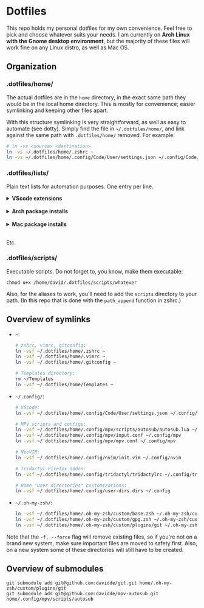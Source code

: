 # Dotfiles
This repo holds my personal dotfiles for my own convenience. Feel free to pick and choose whatever suits your needs. I am currently on **Arch Linux with the Gnome desktop environment**, but the majority of these files will work fine on any Linux distro, as well as Mac OS.

## Organization
### .dotfiles/home/
The actual dotfiles are in the `home` directory, in the exact same path they would be in the local home directory. This is mostly for convenience; easier symlinking and keeping other files apart.

With this structure symlinking is very straightforward, as well as easy to automate (see dotty). Simply find the file in `~/.dotfiles/home/`, and link against the same path with `.dotfiles/home/` removed. For example:
```bash
# ln -vs <source> <destination>
ln -vs ~/.dotfiles/home/.zshrc ~
ln -vs ~/.dotfiles/home/.config/Code/User/settings.json ~/.config/Code/User/
```

### .dotfiles/lists/
Plain text lists for automation purposes. One entry per line.

<details>
<summary><b>VScode extensions</b></summary>

* Install vscode extensions from list:
  ```
  cat ~/.dotfiles/lists/vscode-extensions.list | xargs -L1 code --install-extension
  ```

* Generate a new list from installed extensions:
  ```
  code --list-extensions > ~/.dotfiles/lists/vscode-extensions.list
  ```
</details>
&nbsp;

<details>
<summary><b>Arch package installs</b></summary>

* Install pacman packages from a list without reinstalling previously installed ones:
  ```
  sudo pacman -Syu --needed - < ~/.dotfiles/lists/pacman-userprogs.list
  ```

* Install AUR packages from a list without reinstalling previously installed ones:
  ```
  yay -Syu --needed - < ~/.dotfiles/lists/aur-packages.list
  ```
</details>
&nbsp;

<details>
<summary><b>Mac package installs</b></summary>

* Install brew packages from a list:
  ```
  xargs brew install < brew-packages.list
  ```

* Install brew cask (GUI) packages from a list:
  ```
  xargs brew install --cask < brew-cask-packages.list
  ```
</details>
&nbsp;

Etc.

### .dotfiles/scripts/
Executable scripts. Do not forget to, you know, make them executable:
```
chmod u+x /home/david/.dotfiles/scripts/whatever
```

Also, for the aliases to work, you'll need to add the `scripts` directory to your path.
(In this repo that is done with the `path_append` function in zshrc.)

## Overview of symlinks
* `~`:
  ```bash
  # zshrc, vimrc, gitconfig:
  ln -vsf ~/.dotfiles/home/.zshrc ~
  ln -vsf ~/.dotfiles/home/.vimrc ~
  ln -vsf ~/.dotfiles/home/.gitconfig ~

  # Templates directory:
  rm ~/Templates
  ln -vsf ~/.dotfiles/home/Templates ~
  ```

* `~/.config/`:
  ```bash
  # VScode:
  ln -vsf ~/.dotfiles/home/.config/Code/User/settings.json ~/.config/Code/User

  # MPV scripts and configs:
  ln -vsf ~/.dotfiles/home/.config/mpv/scripts/autosub/autosub.lua ~/.config/mpv/scripts
  ln -vsf ~/.dotfiles/home/.config/mpv/input.conf ~/.config/mpv
  ln -vsf ~/.dotfiles/home/.config/mpv/mpv.conf ~/.config/mpv

  # NeoVIM:
  ln -vsf ~/.dotfiles/home/.config/nvim/init.vim ~/.config/nvim

  # Tridactyl Firefox addon:
  ln -vsf ~/.dotfiles/home/.config/tridactyl/tridactylrc ~/.config/tridactyl

  # Home "User directories" customizations:
  ln -vsf ~/.dotfiles/home/.config/user-dirs.dirs ~/.config
  ```

* `~/.oh-my-zsh/`:
  ```bash
  ln -vsf ~/.dotfiles/home/.oh-my-zsh/custom/base.zsh ~/.oh-my-zsh/custom
  ln -vsf ~/.dotfiles/home/.oh-my-zsh/custom/gpg.zsh ~/.oh-my-zsh/custom
  ln -vsf ~/.dotfiles/home/.oh-my-zsh/custom/plugins/git ~/.oh-my-zsh/custom/plugins
  ```

Note that the `-f, --force` flag will remove existing files, so if you're not on a brand new system, make sure important files are moved to safety first. Also, on a new system some of these directories will still have to be created.

## Overview of submodules
```
git submodule add git@github.com:davidde/git.git home/.oh-my-zsh/custom/plugins/git
git submodule add git@github.com:davidde/mpv-autosub.git home/.config/mpv/scripts/autosub
```